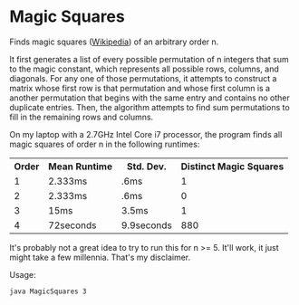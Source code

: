 Magic Squares
=============

Finds magic squares ([Wikipedia](http://en.wikipedia.org/wiki/Magic_square)) of an arbitrary order n. 

It first generates a list of every possible permutation of n integers that sum to the magic constant, which represents all possible rows, columns, and diagonals.  For any one of those permutations, it attempts to construct a matrix whose first row is that permutation and whose first column is a another permutation that begins with the same entry and contains no other duplicate entries.  Then, the algorithm attempts to find sum permutations to fill in the remaining rows and columns.

On my laptop with a 2.7GHz Intel Core i7 processor, the program finds all magic squares of order n in the following runtimes:

<table>
<tr><th>Order</th><th>Mean Runtime</th><th>Std. Dev.</th><th>Distinct Magic Squares</th></tr>
<tr><td>1</td><td>2.333ms</td><td>.6ms</td><td>1</td></tr>
<tr><td>2</td><td>2.333ms</td><td>.6ms</td><td>0</td></tr>
<tr><td>3</td><td>15ms</td><td>3.5ms</td><td>1</td></tr>
<tr><td>4</td><td>72seconds</td><td>9.9seconds</td><td>880</td></tr>
</table>

It's probably not a great idea to try to run this for n >= 5.  It'll work, it just might take a few millennia.  That's my disclaimer. 

Usage: 
```javac MagicSquares.java
java MagicSquares 3
```

